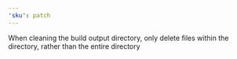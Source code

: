 ```yaml
---
'sku': patch
---
```


When cleaning the build output directory, only delete files within the directory, rather than the entire directory
